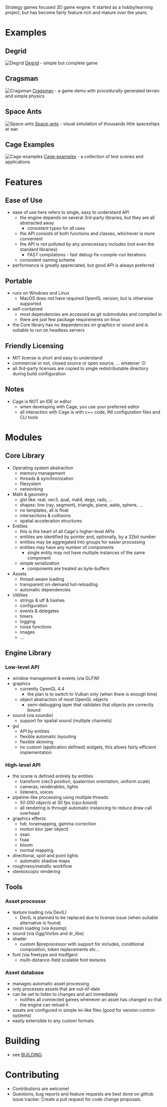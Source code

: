 Strategy games focused 3D game engine.
It started as a hobby/learning project, but has become fairly feature rich and mature over the years.

# Examples

## Degrid

![Degrid](https://raw.githubusercontent.com/ucpu/degrid/master/screenshots/3.png)
[Degrid](https://github.com/ucpu/degrid) - simple but complete game

## Cragsman

![Cragsman](https://raw.githubusercontent.com/ucpu/cragsman/master/screenshots/2.png)
[Cragsman](https://github.com/ucpu/cragsman) - a game demo with procedurally generated terrain and simple physics

## Space Ants

![Space-ants](https://raw.githubusercontent.com/ucpu/space-ants/master/screenshots/2.png)
[Space-ants](https://github.com/ucpu/space-ants) - visual simulation of thousands little spaceships at war

## Cage Examples

![Cage-examples](https://raw.githubusercontent.com/ucpu/cage-examples/master/screenshots/3.png)
[Cage-examples](https://github.com/ucpu/cage-examples) - a collection of test scenes and applications

# Features

## Ease of Use

- ease of use here refers to single, easy to understand API
  - the engine depends on several 3rd-party libraries, but they are all abstracted away
    - consistent types for all uses
  - the API consists of both functions and classes, whichever is more convenient
  - the API is not polluted by any unnecessary includes (not even the standard libraries)
    - FAST compilations - fast debug-fix-compile-run iterations
  - consistent naming scheme
- performance is greatly appreciated, but good API is always preferred


## Portable

- runs on Windows and Linux
  - MacOS does not have required OpenGL version, but is otherwise supported
- self-contained
  - most dependencies are accessed as git submodules and compiled in
  - there are just few package requirements on linux
- the Core library has no dependencies on graphics or sound and is suitable to run on headless servers

## Friendly Licensing

- MIT license is short and easy to understand
- commercial or not, closed source or open source, ... whatever :D
- all 3rd-party licenses are copied to single redistributable directory during build configuration

## Notes

- Cage is NOT an IDE or editor
  - when developing with Cage, you use your preferred editor
  - all interaction with Cage is with c++ code, INI configuration files and CLI tools

# Modules

## Core Library

- Operating system abstraction
  - memory management
  - threads & synchronization
  - filesystem
  - networking
- Math & geometry
  - glsl like: real, vec3, quat, mat4, degs, rads, ...
  - shapes: line (ray, segment), triangle, plane, aabb, sphere, ...
  - no templates, all is float
  - intersections & collisions
  - spatial acceleration structures
- Entities
  - this is the heart of all Cage's higher-level APIs
  - entities are identified by pointer and, optionally, by a 32bit number
  - entities may be aggregated into groups for easier processing
  - entities may have any number of components
    - single entity may not have multiple instances of the same component
  - simple serialization
    - components are treated as byte-buffers
- Assets
  - thread-aware loading
  - transparent on-demand hot-reloading
  - automatic dependencies
- Utilities
  - strings & utf & hashes
  - configuration
  - events & delegates
  - timers
  - logging
  - noise functions
  - images
  - ...

## Engine Library

### Low-level API

- window management & events (via GLFW)
- graphics
  - currently OpenGL 4.4
    - the plan is to switch to Vulkan only (when there is enough time)
  - object abstraction of most OpenGL objects
    - semi-debugging layer that validates that objects are correctly bound
- sound (via soundio)
  - support for spatial sound (multiple channels)
- gui
  - API by entities
  - flexible automatic layouting
  - flexible skinning
  - no custom (application defined) widgets, this allows fairly efficient implementation

### High-level API

- the scene is defined entirely by entities
  - transform (vec3 position, quaternion orientation, uniform scale)
  - cameras, renderables, lights
  - listeners, voices
- pipeline-like processing using multiple threads
  - *50 000 objects* at 30 fps (cpu-bound)
  - all rendering is through automatic instancing to reduce draw call overhead
- graphics effects
  - hdr, tonemapping, gamma correction
  - motion blur (per object)
  - ssao
  - fxaa
  - bloom
  - normal mapping
- directional, spot and point lights
  - automatic shadow maps
- roughness/metallic workflow
- stereoscopic rendering

## Tools

### Asset processor

- texture loading (via DevIL)
  - DevIL is planned to be replaced due to license issue (when suitable alternative is found)
- mesh loading (via Assimp)
- sound (via Ogg/Vorbis and dr_libs)
- shader
  - custom $preprocessor with support for includes, conditional composition, token replacements etc...
- font (via freetype and msdfgen)
  - multi-distance-field scalable font textures

### Asset database

- manages automatic asset processing
- only processes assets that are out-of-date
- can be set to listen to changes and act immediately
  - notifies all connected games whenever an asset has changed so that the engine can reload it
- assets are configured in simple ini-like files (good for version-control-systems)
- easily extensible to any custom formats

# Building

- see [BUILDING](BUILDING.md).

# Contributing

- Contributions are welcome!
- Questions, bug reports and feature requests are best done on github issue tracker.
Create a pull request for code change proposals.
